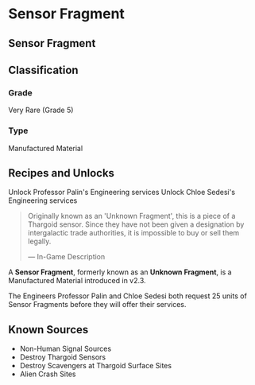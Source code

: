 # Sensor Fragment
##  Sensor Fragment

## Classification

### Grade

Very Rare (Grade 5)

### Type

Manufactured Material

## Recipes and Unlocks

Unlock Professor Palin's Engineering services
 Unlock Chloe Sedesi's Engineering services

> 
> 
> Originally known as an 'Unknown Fragment', this is a piece of a Thargoid sensor. Since they have not been given a designation by intergalactic trade authorities, it is impossible to buy or sell them legally.
> 
> 
> — In-Game Description
> 

A **Sensor Fragment**, formerly known as an **Unknown Fragment**, is a Manufactured Material introduced in v2.3.

The Engineers Professor Palin and Chloe Sedesi both request 25 units of Sensor Fragments before they will offer their services.

## Known Sources

- Non-Human Signal Sources
- Destroy Thargoid Sensors
- Destroy Scavengers at Thargoid Surface Sites
- Alien Crash Sites